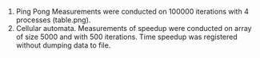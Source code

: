 1. Ping Pong
Measurements were conducted on 100000 iterations with 4 processes (table.png). 
2. Cellular automata.
Measurements of speedup were conducted on array of size 5000 and with 500 iterations. Time speedup was registered without dumping data to file.
